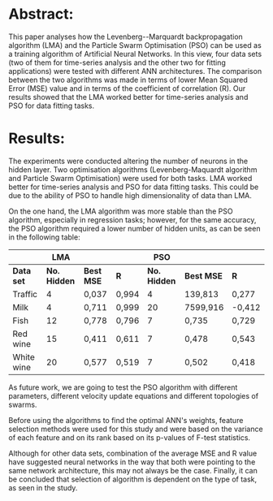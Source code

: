 # Abstract:
This paper analyses how the Levenberg--Marquardt backpropagation algorithm (LMA) and the Particle Swarm Optimisation (PSO) can be used as a training algorithm of Artificial Neural Networks. In this view, four data sets (two of them for time-series analysis and the other two for fitting applications) were tested with different ANN architectures. The comparison between the two algorithms was made in terms of lower Mean Squared Error (MSE) value and in terms of the coefficient  of  correlation (R). Our results showed that the LMA worked better for time-series analysis and PSO for data fitting tasks.

# Results:

The experiments were conducted altering the number of neurons in the hidden layer. Two optimisation algorithms (Levenberg-Maquardt algorithm and Particle Swarm Optimisation) were used for both tasks. LMA worked better for time-series analysis and PSO for data fitting tasks. This could be due to the ability of PSO to handle high dimensionality of data than LMA. 

On the one hand, the LMA algorithm was more stable than the PSO algorithm, especially in regression tasks; however, for the same accuracy, the PSO algorithm required a lower number of hidden units, as can be seen in the following table:

|              | **LMA**        |              |       | **PSO**        |              |        |
| ------------ | -------------- | ------------ | ----- | -------------- | ------------ | ------ |
| **Data set** | **No. Hidden** | **Best MSE** | **R** | **No. Hidden** | **Best MSE** | **R**  |
| Traffic      | 4              | 0,037        | 0,994 | 4              | 139,813      | 0,277  |
| Milk         | 4              | 0,711        | 0,999 | 20             | 7599,916     | -0,412 |
| Fish         | 12             | 0,778        | 0,796 | 7              | 0,735        | 0,729  |
| Red wine     | 15             | 0,411        | 0,611 | 7              | 0,478        | 0,543  |
| White wine   | 20             | 0,577        | 0,519 | 7              | 0,502        | 0,418  |

As future work, we are going to test the PSO algorithm with different parameters, different velocity update equations and different topologies of swarms.

Before using the algorithms to find the optimal ANN's weights, feature selection methods were used for this study and were based on the variance of each feature and on its rank based on its p-values of F-test statistics.

Although for other data sets, combination of the average MSE and R value have suggested neural networks in the way that both were pointing to the same network architecture, this may not always be the case. Finally, it can be concluded that selection of algorithm is dependent on the type of task, as seen in the study.
